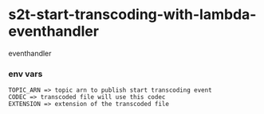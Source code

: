 # s2t-start-transcoding-with-lambda-eventhandler

eventhandler

### env vars
```
TOPIC_ARN => topic arn to publish start transcoding event
CODEC => transcoded file will use this codec
EXTENSION => extension of the transcoded file
```
